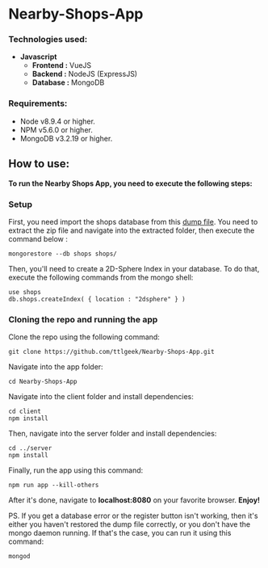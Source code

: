 # Nearby-Shops-App

### Technologies used:
 - **Javascript**
   - **Frontend :** VueJS
   - **Backend :** NodeJS (ExpressJS)
   - **Database :** MongoDB
### Requirements:

- Node v8.9.4 or higher.
- NPM v5.6.0 or higher.
- MongoDB v3.2.19 or higher.
## How to use:

**To run the Nearby Shops App, you need to execute the following steps:**

### Setup
First, you need import the shops database from this [dump file](https://github.com/hiddenfounders/web-coding-challenge/blob/master/dump-shops.zip).
You need to extract the zip file and navigate into the extracted folder, then execute the command below :
```
mongorestore --db shops shops/
```
Then, you'll need to create a 2D-Sphere Index in your database. To do that, execute the following commands from the mongo shell:
```
use shops
db.shops.createIndex( { location : "2dsphere" } )
```
### Cloning the repo and running the app

Clone the repo using the following command:
```
git clone https://github.com/ttlgeek/Nearby-Shops-App.git
```
Navigate into the app folder:

    cd Nearby-Shops-App
    
Navigate into the client folder and install dependencies:

    cd client
    npm install
   
Then, navigate into the server folder and install dependencies:

    cd ../server
    npm install
Finally, run the app using this command:

    npm run app --kill-others
    
After it's done, navigate to **localhost:8080** on your favorite browser. **Enjoy!**

PS. If you get a database error or the register button isn't working, then it's either you haven't restored the dump file correctly, or you don't have the mongo daemon running. If that's the case, you can run it using this command:

    mongod

